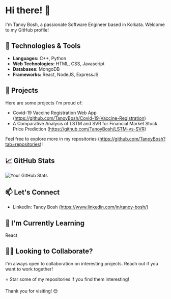 # Hi there! 👋

I'm Tanoy Bosh, a passionate Software Engineer based in Kolkata. Welcome to my GitHub profile!

## 🔧 Technologies & Tools

- **Languages:** C++, Python
- **Web Technologies:** HTML, CSS, Javascript
- **Databases:** MongoDB
- **Frameworks:** React, NodeJS, ExpressJS

## 🚀 Projects

Here are some projects I'm proud of:

- Covid-19 Vaccine Registration Web App (https://github.com/TanoyBosh/Covid-19-Vaccine-Registration)
- A Comparative Analysis of LSTM and SVR for Financial Market Stock Price Prediction (https://github.com/TanoyBosh/LSTM-vs-SVR)


Feel free to explore more in my repositories (https://github.com/TanoyBosh?tab=repositories)!

## 📈 GitHub Stats

![Your GitHub Stats](https://github-readme-stats.vercel.app/api?username=TanoyBosh&show_icons=true&theme=radical)

## 📫 Let's Connect

- LinkedIn: Tanoy Bosh (https://www.linkedin.com/in/tanoy-bosh/)

## 🌱 I'm Currently Learning

React

## 👯‍♀️ Looking to Collaborate?

I'm always open to collaboration on interesting projects. Reach out if you want to work together!

⭐️ Star some of my repositories if you find them interesting!

Thank you for visiting! 😊
